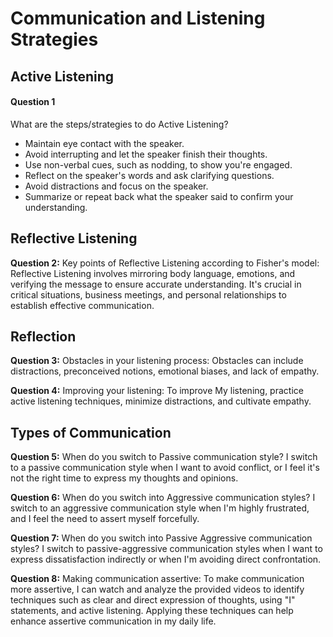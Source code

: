 # Communication and Listening Strategies

## Active Listening

#### Question 1
What are the steps/strategies to do Active Listening?
- Maintain eye contact with the speaker.
- Avoid interrupting and let the speaker finish their thoughts.
- Use non-verbal cues, such as nodding, to show you're engaged.
- Reflect on the speaker's words and ask clarifying questions.
- Avoid distractions and focus on the speaker.
- Summarize or repeat back what the speaker said to confirm your understanding.


## Reflective Listening

**Question 2:** Key points of Reflective Listening according to Fisher's model:
Reflective Listening involves mirroring body language, emotions, and verifying the message to ensure accurate understanding. It's crucial in critical situations, business meetings, and personal relationships to establish effective communication.

## Reflection

**Question 3:** Obstacles in your listening process:
Obstacles can include distractions, preconceived notions, emotional biases, and lack of empathy.

**Question 4:** Improving your listening:
To improve My listening, practice active listening techniques, minimize distractions, and cultivate empathy.

## Types of Communication

**Question 5:** When do you switch to Passive communication style?
I switch to a passive communication style when I want to avoid conflict, or I feel it's not the right time to express my thoughts and opinions.

**Question 6:** When do you switch into Aggressive communication styles?
I switch to an aggressive communication style when I'm highly frustrated, and I feel the need to assert myself forcefully.

**Question 7:** When do you switch into Passive Aggressive communication styles?
I switch to passive-aggressive communication styles when I want to express dissatisfaction indirectly or when I'm avoiding direct confrontation.

**Question 8:** Making communication assertive:
To make communication more assertive, I can watch and analyze the provided videos to identify techniques such as clear and direct expression of thoughts, using "I" statements, and active listening. Applying these techniques can help enhance assertive communication in my daily life.


